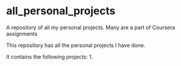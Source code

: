# all_personal_projects
A repository of all my personal projects. Many are a part of Coursera assignments



This repository has all the personal projects I have done. 


It contains the following projects:
1. 
